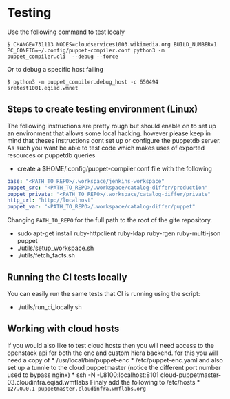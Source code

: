 # Testing

Use the following command to test localy
```
$ CHANGE=731113 NODES=cloudservices1003.wikimedia.org BUILD_NUMBER=1 PC_CONFIG=~/.config/puppet-compiler.conf python3 -m puppet_compiler.cli  --debug --force
```
Or to debug a specific host failing
```
$ python3 -m puppet_compiler.debug_host -c 650494 sretest1001.eqiad.wmnet
```
## Steps to create testing environment (Linux)
The following instructions are pretty rough but should enable on to set up an
environment that allows some local hacking.  however please keep in mind that
theses instructions dont set up or configure the puppetdb server.  As such you
want be able to test code which makes uses of exported resources or puppetdb
queries

* create a $HOME/.config/puppet-compiler.conf file with the following
```yaml
base: "<PATH_TO_REPO>/.workspace/jenkins-workspace"
puppet_src: "<PATH_TO_REPO>/.workspace/catalog-differ/production"
puppet_private: "<PATH_TO_REPO>/.workspace/catalog-differ/private"
http_url: "http://localhost"
puppet_var: "<PATH_TO_REPO>/.workspace/catalog-differ/puppet"
```

Changing `PATH_TO_REPO` for the full path to the root of the gite repository.

* sudo apt-get install ruby-httpclient ruby-ldap ruby-rgen ruby-multi-json puppet
* ./utils/setup_workspace.sh
* ./utils/fetch_facts.sh


## Running the CI tests locally
You can easily run the same tests that CI is running using the script:
* ./utils/run_ci_locally.sh

## Working with cloud hosts

If you would also like to test cloud hosts then you will need access to the openstack api for both the enc and custom hiera backend.  for this you will need a copy of
    * /usr/local/bin/puppet-enc
    * /etc/puppet-enc.yaml
and also set up a tunnle to the cloud puppetmaster (notice the different port number used to bypass nginx)
    * ssh -N -L8100:localhost:8101 cloud-puppetmaster-03.cloudinfra.eqiad.wmflabs
Finaly add the following to /etc/hosts
    * `127.0.0.1 puppetmaster.cloudinfra.wmflabs.org`
